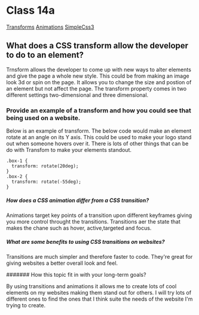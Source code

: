 # Class 14a

[Transforms](https://learn.shayhowe.com/advanced-html-css/css-transforms/)
[Animations](https://learn.shayhowe.com/advanced-html-css/transitions-animations/)
[SimpleCss3](https://www.webdesignerdepot.com/2014/05/8-simple-css3-transitions-that-will-wow-your-users/)


## What does a CSS transform allow the developer to do to an element?

Trnsform allows the developer to come up with new ways to alter elements and give the page a whole new style. This could be from making an image look 3d or spin on the page. It allows you to change the size and postion of an element but not affect the page. 
The transform property comes in two different settings two-dimensional and three dimensional. 

### Provide an example of a transform and how you could see that being used on a website.

Below is an example of transform. The below code would make an element rotate at an angle on its Y axis. This could be used to make your logo stand out when someone hovers over it. There is lots of other things that can be do with Transfom to make your elements standout.


```
.box-1 {
  transform: rotate(20deg);
}
.box-2 {
  transform: rotate(-55deg);
}

```


##### How does a CSS animation differ from a CSS transition?
Animations target key points of a transition upon different keyframes giving you more control throught the transitions. Transitions aer the state that makes the chane such as hover, active,targeted and focus.


##### What are some benefits to using CSS transitions on websites?

Transitions are much simpler and therefore faster to code. They're great for giving websites a better overall look and feel.


####### How this topic fit in with your long-term goals?

By using transitions and animations it allows me to create lots of cool elements on my websites making them stand out for others. I will try lots of different ones to find the ones that I think suite the needs of the website I'm trying to create.
